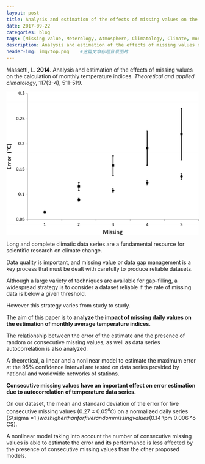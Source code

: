 ```yaml
---
layout: post
title: Analysis and estimation of the effects of missing values on the calculation of monthly temperature indices
date: 2017-09-22
categories: blog
tags: [Missing value, Meterology, Atmosphere, Climatology, Climate, monthly, temperature]
description: Analysis and estimation of the effects of missing values on the calculation of monthly temperature indices
header-img: img/top.png    #这篇文章标题背景图片
---
```


Massetti, L. **2014**. Analysis and estimation of the effects of missing values on the calculation of monthly temperature indices. *Theoretical and applied climatology*, 117(3-4), 511-519.

<center>
    <p><img src="/img/704_2013_1024_Fig2_HTML.gif" align="center"></p>
</center>

Long and complete climatic data series are a fundamental resource for scientific research on climate change. <br>

Data quality is important, and missing value or data gap management is a key process that must be dealt with carefully to produce reliable datasets. <br>

Although a large variety of techniques are available for gap-filling, a widespread strategy is to consider a dataset reliable if the rate of missing data is below a given threshold. <br>

However this strategy varies from study to study. <br>

The aim of this paper is to **analyze the impact of missing daily values on the estimation of monthly average temperature indices**. <br>

The relationship between the error of the estimate and the presence of random or consecutive missing values, as well as data series autocorrelation is also analyzed. <br>

A theoretical, a linear and a nonlinear model to estimate the maximum error at the 95% confidence interval are tested on data series provided by national and worldwide networks of stations. <br>

**Consecutive missing values have an important effect on error estimation due to autocorrelation of temperature data series.** <br>

On our dataset, the mean and standard deviation of the error for five consecutive missing values ($0.27 \pm 0.05 ^o C$) on a normalized daily series ($\sigma =1 $) was higher than for five random missing values ($0.14 \pm 0.006 ^o C$). <br>

A nonlinear model taking into account the number of consecutive missing values is able to estimate the error and its performance is less affected by the presence of consecutive missing values than the other proposed models. <br>


